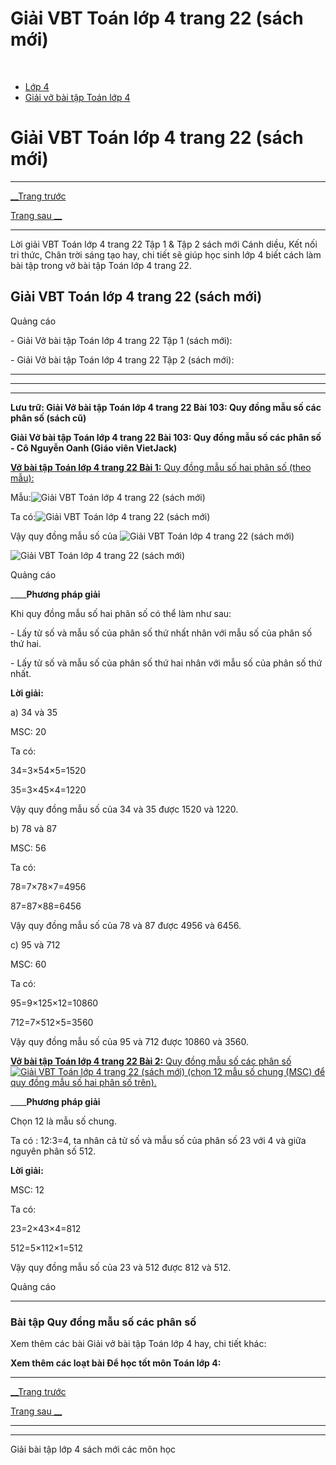 # Giải VBT Toán lớp 4 trang 22 (sách mới)

﻿

  * [Lớp 4](https://vietjack.com/series/lop-4.jsp)
  * [Giải vở bài tập Toán lớp 4](https://vietjack.com/giai-vo-bai-tap-toan-4/index.jsp)



# Giải VBT Toán lớp 4 trang 22 (sách mới)

* * *

[__Trang trước](https://vietjack.com/giai-vo-bai-tap-toan-4/bai-102-luyen-tap.jsp)

[Trang sau __](https://vietjack.com/giai-vo-bai-tap-toan-4/bai-104-quy-dong-mau-so-cac-phan-so-tiep-theo.jsp)

* * *

Lời giải VBT Toán lớp 4 trang 22 Tập 1 & Tập 2 sách mới Cánh diều, Kết nối tri thức, Chân trời sáng tạo hay, chi tiết sẽ giúp học sinh lớp 4 biết cách làm bài tập trong vở bài tập Toán lớp 4 trang 22.

## Giải VBT Toán lớp 4 trang 22 (sách mới)

Quảng cáo

\- Giải Vở bài tập Toán lớp 4 trang 22 Tập 1 (sách mới):

\- Giải Vở bài tập Toán lớp 4 trang 22 Tập 2 (sách mới):

* * *

* * *

* * *

**Lưu trữ: Giải Vở bài tập Toán lớp 4 trang 22 Bài 103: Quy đồng mẫu số các phân số (sách cũ)**

**Giải Vở bài tập Toán lớp 4 trang 22 Bài 103: Quy đồng mẫu số các phân số - Cô Nguyễn Oanh (Giáo viên VietJack)**

[**Vở bài tập Toán lớp 4 trang 22 Bài 1:** Quy đồng mẫu số hai phân số (theo mẫu): ](https://vietjack.com/giai-vo-bai-tap-toan-4/bai-1-trang-22-vbt-toan-4-tap-2.jsp)

Mẫu:![Giải VBT Toán lớp 4 trang 22 \(sách mới\)](https://vietjack.com/giai-vo-bai-tap-toan-4/images/bai-1-trang-22-vbt-toan-4-tap-2-a.PNG)

Ta có:![Giải VBT Toán lớp 4 trang 22 \(sách mới\)](https://vietjack.com/giai-vo-bai-tap-toan-4/images/bai-1-trang-22-vbt-toan-4-tap-2-b.PNG)

Vậy quy đồng mẫu số của ![Giải VBT Toán lớp 4 trang 22 \(sách mới\)](https://vietjack.com/giai-vo-bai-tap-toan-4/images/bai-1-trang-22-vbt-toan-4-tap-2-c.PNG)

![Giải VBT Toán lớp 4 trang 22 \(sách mới\)](https://vietjack.com/giai-vo-bai-tap-toan-4/images/bai-1-trang-22-vbt-toan-4-tap-2-d.PNG)

Quảng cáo

____**Phương pháp giải**

Khi quy đồng mẫu số hai phân số có thể làm như sau:

\- Lấy tử số và mẫu số của phân số thứ nhất nhân với mẫu số của phân số thứ hai.

\- Lấy tử số và mẫu số của phân số thứ hai nhân với mẫu số của phân số thứ nhất.

**Lời giải:**

a) 34 và 35

MSC: 20

Ta có:

34=3×54×5=1520

35=3×45×4=1220

Vậy quy đồng mẫu số của 34 và 35 được 1520 và 1220.

b) 78 và 87

MSC: 56

Ta có:

78=7×78×7=4956

87=87×88=6456

Vậy quy đồng mẫu số của 78 và 87 được 4956 và 6456.

c) 95 và 712

MSC: 60

Ta có:

95=9×125×12=10860

712=7×512×5=3560

Vậy quy đồng mẫu số của 95 và 712 được 10860 và 3560.

[**Vở bài tập Toán lớp 4 trang 22 Bài 2:** Quy đồng mẫu số các phân số ![Giải VBT Toán lớp 4 trang 22 \(sách mới\)](https://vietjack.com/giai-vo-bai-tap-toan-4/images/bai-2-trang-22-vbt-toan-4-tap-2-a.PNG) (chọn 12 mẫu số chung (MSC) để quy đồng mẫu số hai phân số trên).](https://vietjack.com/giai-vo-bai-tap-toan-4/bai-2-trang-22-vbt-toan-4-tap-2.jsp)

____**Phương pháp giải**

Chọn 12 là mẫu số chung. 

Ta có : 12:3=4, ta nhân cả tử số và mẫu số của phân số 23 với 4 và giữa nguyên phân số 512.

**Lời giải:**

MSC: 12

Ta có:

23=2×43×4=812

512=5×112×1=512

Vậy quy đồng mẫu số của 23 và 512 được 812 và 512.

Quảng cáo

* * *

### **Bài tập Quy đồng mẫu số các phân số**

Xem thêm các bài Giải vở bài tập Toán lớp 4 hay, chi tiết khác:

**Xem thêm các loạt bài Để học tốt môn Toán lớp 4:**

* * *

[__Trang trước](https://vietjack.com/giai-vo-bai-tap-toan-4/bai-102-luyen-tap.jsp)

[Trang sau __](https://vietjack.com/giai-vo-bai-tap-toan-4/bai-104-quy-dong-mau-so-cac-phan-so-tiep-theo.jsp)

* * *

* * *

Giải bài tập lớp 4 sách mới các môn học
